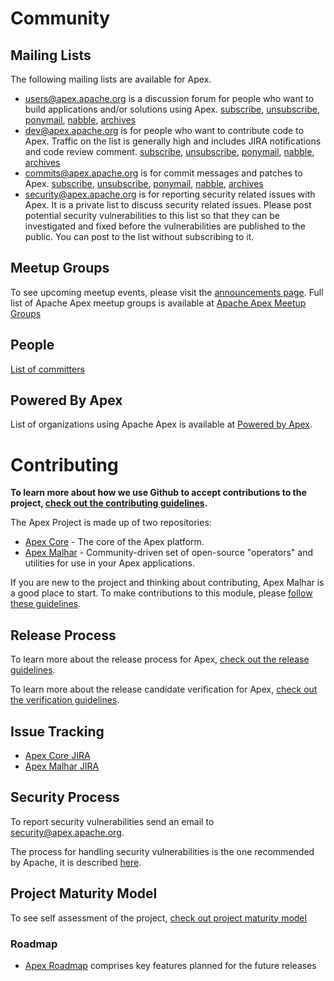 # Community

## Mailing Lists

The following mailing lists are available for Apex.

- [users@apex.apache.org](http://mail-archives.apache.org/mod_mbox/apex-users/) is a discussion forum for people who want to build applications and/or solutions using Apex. [subscribe](mailto:users-subscribe@apex.apache.org?subject=send%20this%20email%20to%20subscribe), [unsubscribe](mailto:users-unsubscribe@apex.apache.org?subject=send%20this%20email%20to%20unsubscribe), [ponymail](https://lists.apache.org/list.html?users@apex.apache.org), [nabble](https://s.apache.org/apex-users), [archives](http://mail-archives.apache.org/mod_mbox/apex-users/)
- [dev@apex.apache.org](http://mail-archives.apache.org/mod_mbox/apex-dev/) is for people who want to contribute code to Apex. Traffic on the list is generally high and includes JIRA notifications and code review comment. [subscribe](mailto:dev-subscribe@apex.apache.org?subject=send%20this%20email%20to%20subscribe), [unsubscribe](mailto:dev-unsubscribe@apex.apache.org?subject=send%20this%20email%20to%20unsubscribe), [ponymail](https://lists.apache.org/list.html?dev@apex.apache.org), [nabble](https://s.apache.org/apex-dev), [archives](http://mail-archives.apache.org/mod_mbox/apex-dev/)
- [commits@apex.apache.org](http://mail-archives.apache.org/mod_mbox/apex-commits/) is for commit messages and patches to Apex. [subscribe](mailto:commits-subscribe@apex.apache.org?subject=send%20this%20email%20to%20subscribe), [unsubscribe](mailto:commits-unsubscribe@apex.apache.org?subject=send%20this%20email%20to%20unsubscribe), [ponymail](https://lists.apache.org/list.html?commits@apex.apache.org), [nabble](https://s.apache.org/apex-commits), [archives](http://mail-archives.apache.org/mod_mbox/apex-commits/)
- [security@apex.apache.org](mailto:security@apex.apache.org) is for reporting security related issues with Apex. It is a private list to discuss security related issues. Please post potential security vulnerabilities to this list so that they can be investigated and fixed before the vulnerabilities are published to the public. You can post to the list without subscribing to it.

## Meetup Groups

To see upcoming meetup events, please visit the [announcements page](/announcements.html).  Full list of Apache Apex meetup groups is available at [Apache Apex Meetup Groups](http://www.meetup.com/pro/apacheapex/)

## People

[List of committers](/people.html)


## Powered By Apex

List of organizations using Apache Apex is available at [Powered by Apex](/powered-by-apex.html).



# Contributing

**To learn more about how we use Github to accept contributions to the project, [check out the contributing guidelines](/contributing.html).**

The Apex Project is made up of two repositories:

- [Apex Core](https://github.com/apache/apex-core) - The core of the Apex platform.
- [Apex Malhar](https://github.com/apache/apex-malhar) - Community-driven set of open-source "operators" and utilities for use in your Apex applications.

If you are new to the project and thinking about contributing, Apex Malhar is a good place to start. To make contributions to this module, please [follow these guidelines](/malhar-contributing.html).

## Release Process

To learn more about the release process for Apex, [check out the release guidelines](/release.html).

To learn more about the release candidate verification for Apex, [check out the verification guidelines](/verification.html).

## Issue Tracking

- [Apex Core JIRA](https://issues.apache.org/jira/browse/APEXCORE/)
- [Apex Malhar JIRA](https://issues.apache.org/jira/browse/APEXMALHAR/)

## Security Process

To report security vulnerabilities send an email to [security@apex.apache.org](mailto:security@apex.apache.org).

The process for handling security vulnerabilities is the one recommended by Apache, it is described [here](http://www.apache.org/security/committers.html).

## Project Maturity Model

To see self assessment of the project, [check out project maturity model](/maturity.html)

### Roadmap

- [Apex Roadmap](roadmap.html) comprises key features planned for the future releases

